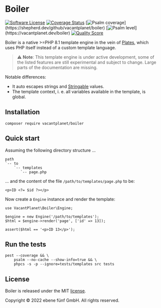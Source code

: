 Boiler
======

[![Software License](https://img.shields.io/badge/license-MIT-brightgreen.svg)](LICENSE.md)
[![Coverage Status](https://img.shields.io/scrutinizer/coverage/g/vacantplanet/boiler.svg)](https://scrutinizer-ci.com/g/vacantplanet/boiler/code-structure)
[![Psalm coverage](https://shepherd.dev/github/vacantplanet/boiler/coverage.svg?)](https://shepherd.dev/github/vacantplanet/boiler)
[![Psalm level](https://shepherd.dev/github/vacantplanet/boiler/level.svg?)](https://vacantplanet.dev/boiler)
[![Quality Score](https://img.shields.io/scrutinizer/g/vacantplanet/boiler.svg)](https://scrutinizer-ci.com/g/vacantplanet/boiler)

Boiler is a native >=PHP 8.1 template engine in the vein of [Plates](https://platesphp.com/), which
uses PHP itself instead of a custom template language.

> :warning: **Note**: This template engine is under active development, some of the listed features are still experimental and subject to change. Large parts of the documentation are missing. 

Notable differences:

* It auto escapes strings and [Stringable](https://www.php.net/manual/en/class.stringable.php) values.
* The template context, i. e. all variables available in the template, is global.


## Installation

	composer require vacantplanet/boiler


## Quick start

Assuming the following directory structure ...

	path
	`-- to
		`-- templates
		   `-- page.php

... and the content of the file `/path/to/templates/page.php` to be:
	
	<p>ID <?= $id ?></p>

Now create a `Engine` instance and render the template:

	use VacantPlanet\Boiler\Engine;

	$engine = new Engine('/path/to/templates');
	$html = $engine->render('page', ['id' => 13]);

	assert($html == '<p>ID 13</p>');

## Run the tests

	pest --coverage && \
		psalm --no-cache --show-info=true && \
		phpcs -s -p --ignore=tests/templates src tests


## License

Boiler is released under the MIT [license](LICENSE.md).

Copyright © 2022 ebene fünf GmbH. All rights reserved.
